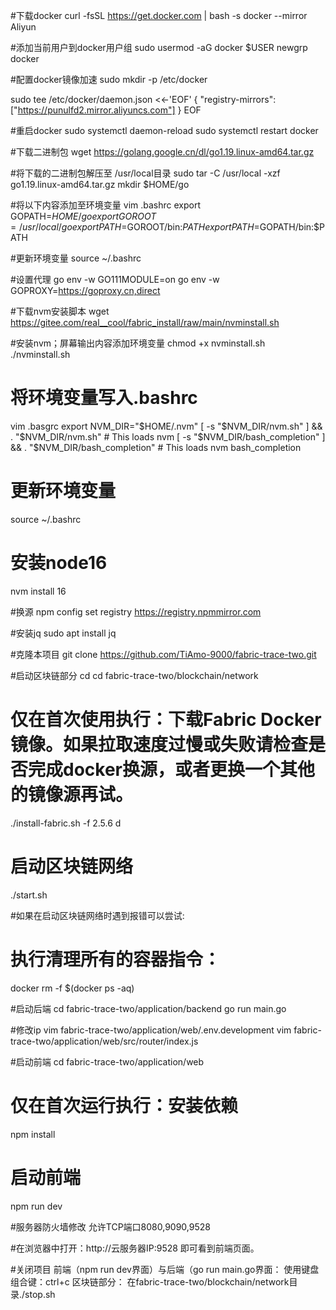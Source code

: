 #下载docker 
curl -fsSL https://get.docker.com | bash -s docker --mirror Aliyun 


#添加当前用户到docker用户组 
sudo usermod -aG docker $USER 
newgrp docker 


#配置docker镜像加速
sudo mkdir -p /etc/docker

sudo tee /etc/docker/daemon.json <<-'EOF'
{
  "registry-mirrors": ["https://punulfd2.mirror.aliyuncs.com"]
}
EOF


#重启docker 
sudo systemctl daemon-reload
sudo systemctl restart docker


#下载二进制包
wget https://golang.google.cn/dl/go1.19.linux-amd64.tar.gz


#将下载的二进制包解压至 /usr/local目录
sudo tar -C /usr/local -xzf go1.19.linux-amd64.tar.gz
mkdir $HOME/go


#将以下内容添加至环境变量 
vim .bashrc
export GOPATH=$HOME/go
export GOROOT=/usr/local/go
export PATH=$GOROOT/bin:$PATH
export PATH=$GOPATH/bin:$PATH


#更新环境变量
source  ~/.bashrc 


#设置代理
go env -w GO111MODULE=on
go env -w GOPROXY=https://goproxy.cn,direct

#下载nvm安装脚本
wget https://gitee.com/real__cool/fabric_install/raw/main/nvminstall.sh


#安装nvm；屏幕输出内容添加环境变量
chmod +x nvminstall.sh
./nvminstall.sh


# 将环境变量写入.bashrc
vim .basgrc
export NVM_DIR="$HOME/.nvm"
[ -s "$NVM_DIR/nvm.sh" ] && \. "$NVM_DIR/nvm.sh"  # This loads nvm
[ -s "$NVM_DIR/bash_completion" ] && \. "$NVM_DIR/bash_completion"  # This loads nvm bash_completion


# 更新环境变量
source  ~/.bashrc


# 安装node16
nvm install 16


#换源
npm config set registry https://registry.npmmirror.com

#安装jq 
sudo apt install jq

#克隆本项目
git clone https://github.com/TiAmo-9000/fabric-trace-two.git


#启动区块链部分
cd cd fabric-trace-two/blockchain/network
# 仅在首次使用执行：下载Fabric Docker镜像。如果拉取速度过慢或失败请检查是否完成docker换源，或者更换一个其他的镜像源再试。
./install-fabric.sh -f 2.5.6 d 


# 启动区块链网络
./start.sh

#如果在启动区块链网络时遇到报错可以尝试:
# 执行清理所有的容器指令：
docker rm -f $(docker ps -aq)

#启动后端
cd fabric-trace-two/application/backend
go run main.go

#修改ip
vim fabric-trace-two/application/web/.env.development
vim fabric-trace-two/application/web/src/router/index.js

#启动前端
cd fabric-trace-two/application/web
# 仅在首次运行执行：安装依赖
npm install 
# 启动前端
npm run dev

#服务器防火墙修改
允许TCP端口8080,9090,9528

#在浏览器中打开：http://云服务器IP:9528 即可看到前端页面。

#关闭项目
前端（npm run dev界面）与后端（go run main.go界面：
使用键盘组合键：ctrl+c
区块链部分：
在fabric-trace-two/blockchain/network目录./stop.sh
